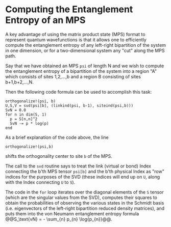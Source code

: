 # Computing the Entanglement Entropy of an MPS

A key advantage of using the matrix product state (MPS) format to represent quantum wavefunctions is that it allows one to efficiently compute the entanglement entropy of any left-right bipartition of the system in one dimension, or for a two-dimensional system any "cut" along the MPS path.

Say that we have obtained an MPS `psi` of length N and we wish to compute the entanglement entropy of a bipartition of the system into a region "A" which consists of sites 1,2,...,b and a region B consisting of sites b+1,b+2,...,N.

Then the following code formula can be used to accomplish this task:

    
    orthogonalize!(psi, b)
    U,S,V = svd(psi[b], (linkind(psi, b-1), siteind(psi,b)))
    SvN = 0.0
    for n in dim(S, 1)
      p = S[n,n]^2
      SvN -= p * log(p)
    end
    
As a brief explanation of the code above, the line

    orthogonalize!(psi,b)
    
shifts the orthogonality center to site `b` of the MPS. 

The call to the `svd` routine says to treat the link (virtual or bond) Index connecting the b'th MPS tensor `psi[b]` and the b'th physical Index as "row" indices for the purposes of the SVD (these indices will end up on `U`, along with the Index connecting `U` to `S`).

The code in the `for` loop iterates over the diagonal elements of the `S` tensor (which are the singular values from the SVD), computes their squares to obtain the probabilities of observing the various states in the Schmidt basis (i.e. eigenvectors of the left-right bipartition reduced density matrices), and puts them into the von Neumann entanglement entropy formula @@S_\text{vN} = - \sum_{n} p_{n} \log{p_{n}}@@.